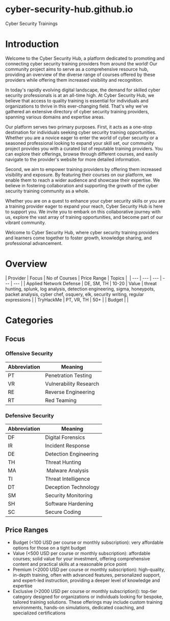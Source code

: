 # cyber-security-hub.github.io
Cyber Security Trainings

# Introduction

Welcome to the Cyber Security Hub, a platform dedicated to promoting and connecting cyber security training providers from around the world! Our community project aims to serve as a comprehensive resource hub, providing an overview of the diverse range of courses offered by these providers while offering them increased visibility and recognition.

In today's rapidly evolving digital landscape, the demand for skilled cyber security professionals is at an all-time high. At Cyber Security Hub, we believe that access to quality training is essential for individuals and organizations to thrive in this ever-changing field. That's why we've gathered an extensive directory of cyber security training providers, spanning various domains and expertise areas.

Our platform serves two primary purposes. First, it acts as a one-stop destination for individuals seeking cyber security training opportunities. Whether you are a novice eager to enter the world of cyber security or a seasoned professional looking to expand your skill set, our community project provides you with a curated list of reputable training providers. You can explore their offerings, browse through different courses, and easily navigate to the provider's website for more detailed information.

Second, we aim to empower training providers by offering them increased visibility and exposure. By featuring their courses on our platform, we enable them to reach a wider audience and showcase their expertise. We believe in fostering collaboration and supporting the growth of the cyber security training community as a whole.

Whether you are on a quest to enhance your cyber security skills or you are a training provider eager to expand your reach, Cyber Security Hub is here to support you. We invite you to embark on this collaborative journey with us, explore the vast array of training opportunities, and become part of our vibrant community.

Welcome to Cyber Security Hub, where cyber security training providers and learners come together to foster growth, knowledge sharing, and professional advancement.

# Overview

| Provider | Focus | No of Courses | Price Range | Topics | 
| --- | --- | --- | --- | --- |
| Applied Network Defense | DE, SM, TH | 10-20 |  Value | threat hunting, splunk, log analysis, detection engineering, sigma, honeypots, packet analysis, cyber chef, osquery, elk, security writing, regular expressions |
| TryHackMe | PT, VR, TH | 50+ |  | Budget | |

# Categories

## Focus

### Offensive Security

| Abbreviation | Meaning |
| --- | --- |
| PT | Penetration Testing |
| VR | Vulnerability Research | 
| RE | Reverse Engineering | 
| RT | Red Teaming |

### Defensive Security

| Abbreviation | Meaning |
| --- | --- |
| DF | Digital Forensics |
| IR | Incident Response |
| DE | Detection Engineering | 
| TH | Threat Hunting | 
| MA | Malware Analysis | 
| TI | Threat Intelligence |
| DT | Deception Technology |
| SM | Security Monitoring |
| SH | Software Hardening |
| SC | Secure Coding |

## Price Ranges

- Budget (<100 USD per course or monthly subscription): very affordable options for those on a tight budget
- Value (<500 USD per course or monthly subscription): affordable courses; solid value for your investment, offering comprehensive content and practical skills at a reasonable price point 
- Premium (<2000 USD per course or monthly subscription): high-quality, in-depth training, often with advanced features, personalized support, and expert-led instruction, providing a deeper level of knowledge and expertise
- Exclusive (>2000 USD per course or monthly subscription)): top-tier category designed for organizations or individuals looking for bespoke, tailored training solutions. These offerings may include custom training environments, hands-on simulations, dedicated coaching, and specialized certifications